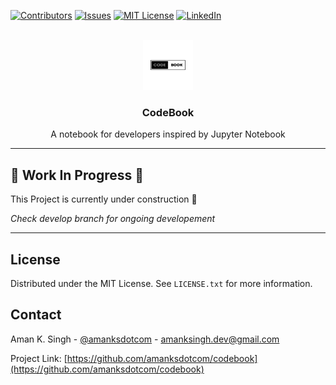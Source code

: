 <a name="readme-top"></a>

<!-- PROJECT SHIELDS -->

[![Contributors][contributors-shield]][contributors-url]
[![Issues][issues-shield]][issues-url]
[![MIT License][license-shield]][license-url]
[![LinkedIn][linkedin-shield]][linkedin-url]

<!-- PROJECT LOGO -->
<br />
<div align="center">
  <a href="https://github.com/amanksdotcom/codebook">
    <img src="client/public/codebook-logo.png" alt="Logo" width="80" height="80">
  </a>

<h3 align="center">CodeBook</h3>

  <p align="center">
    A notebook for developers inspired by Jupyter Notebook
    <br />
    <!-- <a href="https://github.com/amanksdotcom/codebook"><strong>Explore the docs »</strong></a>
    <br />
    <br />
    <a href="https://github.com/amanksdotcom/codebook">View Demo</a>
    ·
    <a href="https://github.com/amanksdotcom/codebook/issues">Report Bug</a>
    ·
    <a href="https://github.com/amanksdotcom/codebook/issues">Request Feature</a> -->
  </p>
</div>

<!-- TABLE OF CONTENTS -->
<!-- <details>
  <summary>Table of Contents</summary>
  <ol>
    <li>
      <a href="#about-the-project">About The Project</a>
      <ul>
        <li><a href="#built-with">Built With</a></li>
      </ul>
    </li>
    <li>
      <a href="#getting-started">Getting Started</a>
      <ul>
        <li><a href="#prerequisites">Prerequisites</a></li>
        <li><a href="#installation">Installation</a></li>
      </ul>
    </li>
    <li><a href="#usage">Usage</a></li>
    <li><a href="#roadmap">Roadmap</a></li>
    <li><a href="#contributing">Contributing</a></li>
    <li><a href="#license">License</a></li>
    <li><a href="#contact">Contact</a></li>
    <li><a href="#acknowledgments">Acknowledgments</a></li>
  </ol>
</details> -->

<!-- ABOUT THE PROJECT -->

<!-- ## About The Project -->
---

## 🛑 Work In Progress 🛑
 This Project is currently under construction 🚧

*Check develop branch for ongoing developement*

---

<!-- LICENSE -->

## License

Distributed under the MIT License. See `LICENSE.txt` for more information.


<!-- CONTACT -->

## Contact

Aman K. Singh - [@amanksdotcom](https://twitter.com/amanksdotcom) - amanksingh.dev@gmail.com

Project Link: [https://github.com/amanksdotcom/codebook](https://github.com/amanksdotcom/codebook)


<!-- MARKDOWN LINKS & IMAGES -->
<!-- https://www.markdownguide.org/basic-syntax/#reference-style-links -->

[contributors-shield]: https://img.shields.io/github/contributors/amanksdotcom/codebook.svg?style=for-the-badge
[contributors-url]: https://github.com/amanksdotcom/codebook/graphs/contributors
[forks-shield]: https://img.shields.io/github/forks/amanksdotcom/codebook.svg?style=for-the-badge
[forks-url]: https://github.com/amanksdotcom/codebook/network/members
[stars-shield]: https://img.shields.io/github/stars/amanksdotcom/codebook.svg?style=for-the-badge
[stars-url]: https://github.com/amanksdotcom/codebook/stargazers
[issues-shield]: https://img.shields.io/github/issues/amanksdotcom/codebook.svg?style=for-the-badge
[issues-url]: https://github.com/amanksdotcom/codebook/issues
[license-shield]: https://img.shields.io/github/license/amanksdotcom/codebook?label=license&style=for-the-badge
[license-url]: https://github.com/amanksdotcom/codebook/blob/main/LICENSE.txt
[linkedin-shield]: https://img.shields.io/badge/-LinkedIn-black.svg?style=for-the-badge&logo=linkedin&colorB=555
[linkedin-url]: https://linkedin.com/in/amanksdotcom
[product-screenshot]: images/screenshot.png
[next.js]: https://img.shields.io/badge/next.js-000000?style=for-the-badge&logo=nextdotjs&logoColor=white
[next-url]: https://nextjs.org/
[react.js]: https://img.shields.io/badge/React-20232A?style=for-the-badge&logo=react&logoColor=61DAFB
[react-url]: https://reactjs.org/
[vue.js]: https://img.shields.io/badge/Vue.js-35495E?style=for-the-badge&logo=vuedotjs&logoColor=4FC08D
[vue-url]: https://vuejs.org/
[angular.io]: https://img.shields.io/badge/Angular-DD0031?style=for-the-badge&logo=angular&logoColor=white
[angular-url]: https://angular.io/
[svelte.dev]: https://img.shields.io/badge/Svelte-4A4A55?style=for-the-badge&logo=svelte&logoColor=FF3E00
[svelte-url]: https://svelte.dev/
[laravel.com]: https://img.shields.io/badge/Laravel-FF2D20?style=for-the-badge&logo=laravel&logoColor=white
[laravel-url]: https://laravel.com
[bootstrap.com]: https://img.shields.io/badge/Bootstrap-563D7C?style=for-the-badge&logo=bootstrap&logoColor=white
[bootstrap-url]: https://getbootstrap.com
[jquery.com]: https://img.shields.io/badge/jQuery-0769AD?style=for-the-badge&logo=jquery&logoColor=white
[jquery-url]: https://jquery.com

